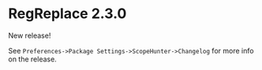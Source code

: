 # RegReplace 2.3.0

New release!

See `Preferences->Package Settings->ScopeHunter->Changelog` for more info on 
the release.
